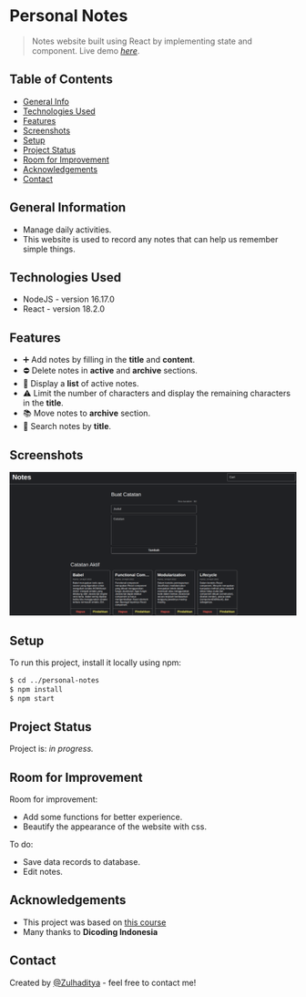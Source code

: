 # Personal Notes
> Notes website built using React by implementing state and component.
> Live demo [_here_](https://personaldailynotes.netlify.app/).

## Table of Contents
* [General Info](#general-information)
* [Technologies Used](#technologies-used)
* [Features](#features)
* [Screenshots](#screenshots)
* [Setup](#setup)
* [Project Status](#project-status)
* [Room for Improvement](#room-for-improvement)
* [Acknowledgements](#acknowledgements)
* [Contact](#contact)

## General Information
- Manage daily activities.
- This website is used to record any notes that can help us remember simple things.

## Technologies Used
- NodeJS - version 16.17.0
- React - version 18.2.0

## Features
- :heavy_plus_sign: Add notes by filling in the **title** and **content**.
- :no_entry: Delete notes in **active** and **archive** sections.
- :bookmark_tabs: Display a **list** of active notes.
- :warning: Limit the number of characters and display the remaining characters in the **title**.
- :books: Move notes to **archive** section.
- :mag_right: Search notes by **title**.

## Screenshots
![Example screenshot](./img/personal-note.png)

## Setup
To run this project, install it locally using npm:

```
$ cd ../personal-notes
$ npm install
$ npm start
```
## Project Status
Project is: _in progress._ <!-- / _complete_ / _no longer being worked on_. reason ? -->

## Room for Improvement

Room for improvement:
- Add some functions for better experience.
- Beautify the appearance of the website with css.

To do:
- Save data records to database.
- Edit notes.

## Acknowledgements
- This project was based on [this course](https://www.dicoding.com/)
- Many thanks to **Dicoding Indonesia**

## Contact
Created by [@Zulhaditya](https://itsmyportofolio.netlify.app/) - feel free to contact me!
